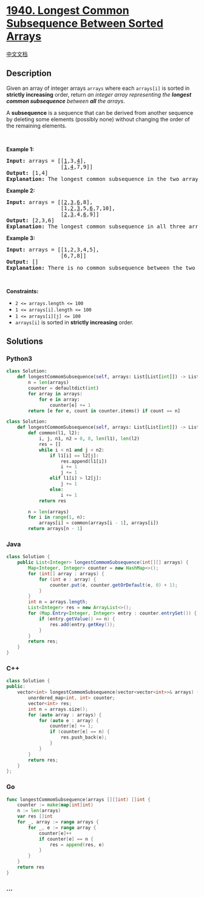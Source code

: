 # [1940. Longest Common Subsequence Between Sorted Arrays](https://leetcode.com/problems/longest-common-subsequence-between-sorted-arrays)

[中文文档](/solution/1900-1999/1940.Longest%20Common%20Subsequence%20Between%20Sorted%20Arrays/README.md)

## Description

<p>Given an array of integer arrays <code>arrays</code> where each <code>arrays[i]</code> is sorted in <strong>strictly increasing</strong> order, return <em>an integer array representing the <strong>longest common subsequence</strong> between <strong>all</strong> the arrays</em>.</p>

<p>A <strong>subsequence</strong> is a sequence that can be derived from another sequence by deleting some elements (possibly none) without changing the order of the remaining elements.</p>

<p>&nbsp;</p>
<p><strong class="example">Example 1:</strong></p>

<pre>
<strong>Input:</strong> arrays = [[<u>1</u>,3,<u>4</u>],
                 [<u>1</u>,<u>4</u>,7,9]]
<strong>Output:</strong> [1,4]
<strong>Explanation:</strong> The longest common subsequence in the two arrays is [1,4].
</pre>

<p><strong class="example">Example 2:</strong></p>

<pre>
<strong>Input:</strong> arrays = [[<u>2</u>,<u>3</u>,<u>6</u>,8],
                 [1,<u>2</u>,<u>3</u>,5,<u>6</u>,7,10],
                 [<u>2</u>,<u>3</u>,4,<u>6</u>,9]]
<strong>Output:</strong> [2,3,6]
<strong>Explanation:</strong> The longest common subsequence in all three arrays is [2,3,6].
</pre>

<p><strong class="example">Example 3:</strong></p>

<pre>
<strong>Input:</strong> arrays = [[1,2,3,4,5],
                 [6,7,8]]
<strong>Output:</strong> []
<strong>Explanation:</strong> There is no common subsequence between the two arrays.
</pre>

<p>&nbsp;</p>
<p><strong>Constraints:</strong></p>

<ul>
	<li><code>2 &lt;= arrays.length &lt;= 100</code></li>
	<li><code>1 &lt;= arrays[i].length &lt;= 100</code></li>
	<li><code>1 &lt;= arrays[i][j] &lt;= 100</code></li>
	<li><code>arrays[i]</code> is sorted in <strong>strictly increasing</strong> order.</li>
</ul>

## Solutions

<!-- tabs:start -->

### **Python3**

```python
class Solution:
    def longestCommomSubsequence(self, arrays: List[List[int]]) -> List[int]:
        n = len(arrays)
        counter = defaultdict(int)
        for array in arrays:
            for e in array:
                counter[e] += 1
        return [e for e, count in counter.items() if count == n]
```

```python
class Solution:
    def longestCommomSubsequence(self, arrays: List[List[int]]) -> List[int]:
        def common(l1, l2):
            i, j, n1, n2 = 0, 0, len(l1), len(l2)
            res = []
            while i < n1 and j < n2:
                if l1[i] == l2[j]:
                    res.append(l1[i])
                    i += 1
                    j += 1
                elif l1[i] > l2[j]:
                    j += 1
                else:
                    i += 1
            return res

        n = len(arrays)
        for i in range(1, n):
            arrays[i] = common(arrays[i - 1], arrays[i])
        return arrays[n - 1]
```

### **Java**

```java
class Solution {
    public List<Integer> longestCommomSubsequence(int[][] arrays) {
        Map<Integer, Integer> counter = new HashMap<>();
        for (int[] array : arrays) {
            for (int e : array) {
                counter.put(e, counter.getOrDefault(e, 0) + 1);
            }
        }
        int n = arrays.length;
        List<Integer> res = new ArrayList<>();
        for (Map.Entry<Integer, Integer> entry : counter.entrySet()) {
            if (entry.getValue() == n) {
                res.add(entry.getKey());
            }
        }
        return res;
    }
}
```

### **C++**

```cpp
class Solution {
public:
    vector<int> longestCommomSubsequence(vector<vector<int>>& arrays) {
        unordered_map<int, int> counter;
        vector<int> res;
        int n = arrays.size();
        for (auto array : arrays) {
            for (auto e : array) {
                counter[e] += 1;
                if (counter[e] == n) {
                    res.push_back(e);
                }
            }
        }
        return res;
    }
};
```

### **Go**

```go
func longestCommomSubsequence(arrays [][]int) []int {
    counter := make(map[int]int)
    n := len(arrays)
    var res []int
    for _, array := range arrays {
        for _, e := range array {
            counter[e]++
            if counter[e] == n {
                res = append(res, e)
            }
        }
    }
    return res
}
```

### **...**

```

```

<!-- tabs:end -->
